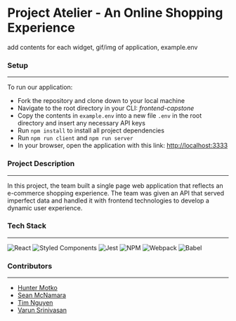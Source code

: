 # Project Atelier - An Online Shopping Experience

add contents for each widget, gif/img of application, example.env
### Setup
---
To run our application:
- Fork the repository and clone down to your local machine
- Navigate to the root directory in your CLI: *frontend-capstone*
- Copy the contents in `example.env` into a new file `.env` in the root directory and insert any necessary API keys
- Run `npm install` to install all project dependencies
- Run `npm run client` and `npm run server`
- In your browser, open the application with this link: [http://localhost:3333](http://localhost:3333)
### Project Description
---
In this project, the team built a single page web application that reflects an e-commerce shopping experience. The team was given an API that served imperfect data and handled it with frontend technologies to develop a dynamic user experience.

### Tech Stack
---
![React](https://img.shields.io/badge/react-%2320232a.svg?style=for-the-badge&logo=react&logoColor=%2361DAFB)
![Styled Components](https://img.shields.io/badge/styled--components-DB7093?style=for-the-badge&logo=styled-components&logoColor=white)
![Jest](https://img.shields.io/badge/-jest-%23C21325?style=for-the-badge&logo=jest&logoColor=white)
![NPM](https://img.shields.io/badge/NPM-%23000000.svg?style=for-the-badge&logo=npm&logoColor=white)
![Webpack](https://img.shields.io/badge/webpack-%238DD6F9.svg?style=for-the-badge&logo=webpack&logoColor=black)
![Babel](https://img.shields.io/badge/Babel-F9DC3e?style=for-the-badge&logo=babel&logoColor=black)

### Contributors
---
- [Hunter Motko](https://github.com/hunterMotko)
- [Sean McNamara](https://github.com/seanmcnamara33)
- [Tim Nguyen](https://github.com/timnguy17)
- [Varun Srinivasan](https://github.com/varunsrinivasan2)
